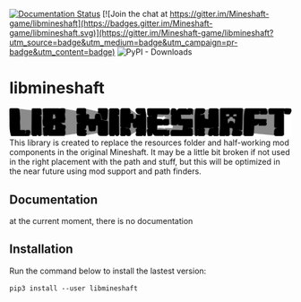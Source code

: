 [![Documentation Status](https://readthedocs.org/projects/libmineshaft/badge/?version=latest)](https://libmineshaft.readthedocs.io/en/latest/?badge=latest) [![Join the chat at https://gitter.im/Mineshaft-game/libmineshaft](https://badges.gitter.im/Mineshaft-game/libmineshaft.svg)](https://gitter.im/Mineshaft-game/libmineshaft?utm_source=badge&utm_medium=badge&utm_campaign=pr-badge&utm_content=badge)
![PyPI - Downloads](https://img.shields.io/pypi/dm/libmineshaft?color=yellow&label=PyPI%20downloads&logo=python&logoColor=white)

# libmineshaft
[![libmineshaft](https://raw.githubusercontent.com/Mineshaft-game/libmineshaft/main/logo.png)](#)
This library is created to replace the resources folder and half-working mod components in the original Mineshaft.
It may be a little bit broken if not used in the right placement with the path and stuff, but this will be optimized in the near future using mod support and path finders.

## Documentation
at the current moment, there is no documentation

## Installation
Run the command below to install the lastest version:


```
pip3 install --user libmineshaft
```
